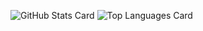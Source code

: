 ![GitHub Stats Card](https://github-readme-stats.vercel.app/api?username=ryota-k0827&count_private=true&theme=algolia)
![Top Languages Card](https://github-readme-stats.vercel.app/api/top-langs/?username=ryota-k0827&theme=algolia)
